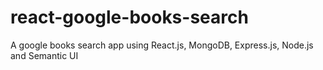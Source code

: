 # react-google-books-search
A google books search app using React.js, MongoDB, Express.js, Node.js and Semantic UI
